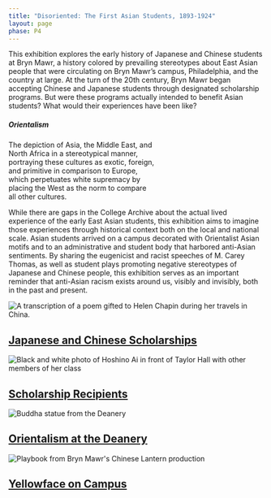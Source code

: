 ```yaml
---
title: "Disoriented: The First Asian Students, 1893-1924"
layout: page
phase: P4
---
```


This exhibition explores the early history of Japanese and Chinese students at Bryn Mawr, a history colored by prevailing stereotypes about East Asian people that were circulating on Bryn Mawr’s campus, Philadelphia, and the country at large. At the turn of the 20th century, Bryn Mawr began accepting Chinese and Japanese students through designated scholarship programs. But were these programs actually intended to benefit Asian students? What would their experiences have been like?​

<div class="card float-end" style="width: 18rem;">
    <div class="card-body">
        <h5 class="card-title">Orientalism</h5>
        <p class="card-text">The depiction of Asia, the Middle East, and North Africa in a stereotypical manner, portraying these cultures as exotic, foreign, and primitive in comparison to Europe, which perpetuates white supremacy by placing the West as the norm to compare all other cultures.</p>
    </div>
</div>

While there are gaps in the College Archive about the actual lived experience of the early East Asian students, this exhibition aims to imagine those experiences through historical context both on the local and national scale. Asian students arrived on a campus decorated with Orientalist Asian motifs and to an administrative and student body that harbored anti-Asian sentiments. By sharing the eugenicist and racist speeches of M. Carey Thomas, as well as student plays promoting negative stereotypes of Japanese and Chinese people, this exhibition serves as an important reminder that anti-Asian racism exists around us, visibly and invisibly, both in the past and present.​

<div class="card wide-card text-bg-dark">
    <img src="{{ "/assets/images/media_045.png" | relative_url }}" class="card-img" alt="A transcription of a poem gifted to Helen Chapin during her travels in China.">
    <a href="{{ '/current/disoriented/japanese-chinese-scholarships/' | relative_url}}">
        <div class="card-img-overlay">
            <h2 class="card-title">Japanese and Chinese Scholarships</h2>
        </div>
    </a>
</div>
<div class="card wide-card text-bg-dark">
    <img src="{{ "/assets/images/media_038.png" | relative_url }}" class="card-img" alt="Black and white photo of Hoshino Ai in front of Taylor Hall with other members of her class">
    <a href="{{ '/current/disoriented/scholarship-recipients/' | relative_url}}">
        <div class="card-img-overlay">
            <h2 class="card-title">Scholarship Recipients</h2>
        </div>
    </a>
</div>
<div class="card wide-card text-bg-dark">
    <img src="{{ "/assets/images/media_048.png" | relative_url }}" class="card-img" alt="Buddha statue from the Deanery">
    <a href="{{ '/current/disoriented/orientalism-at-deanery/' | relative_url}}">
        <div class="card-img-overlay">
            <h2 class="card-title">Orientalism at the Deanery</h2>
        </div>
    </a>
</div>
<div class="card wide-card text-bg-dark">
    <img src="{{ "/assets/images/media_053.jpg" | relative_url }}" class="card-img" alt="Playbook from Bryn Mawr's Chinese Lantern production">
    <a href="{{ '/current/disoriented/yellowface-on-campus/' | relative_url}}">
        <div class="card-img-overlay">
            <h2 class="card-title">Yellowface on Campus</h2>
        </div>
    </a>
</div>
